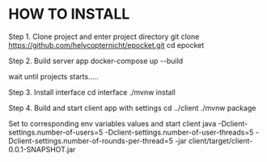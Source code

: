 # HOW TO INSTALL

Step 1. Clone project and enter project directory
git clone https://github.com/helycopternicht/epocket.git
cd epocket

Step 2. Build server app
docker-compose up --build

wait until projects starts.....

Step 3. Install interface
cd interface
./mvnw install 

Step 4. Build and start client app with settings
cd ../client
./mvnw package

Set to corresponding env variables values and start client
java -Dclient-settings.number-of-users=5 -Dclient-settings.number-of-user-threads=5 -Dclient-settings.number-of-rounds-per-thread=5 -jar client/target/client-0.0.1-SNAPSHOT.jar